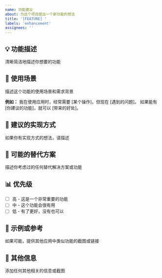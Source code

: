 ```yaml
---
name: 功能建议
about: 为这个项目提出一个新功能的想法
title: '[FEATURE] '
labels: 'enhancement'
assignees: ''
---
```


## 💡 功能描述

清晰简洁地描述你想要的功能

## 🎯 使用场景

描述这个功能的使用场景和需求背景

**例如：**
我在使用应用时，经常需要 [某个操作]，但现在 [遇到的问题]。
如果能有 [你建议的功能]，就可以 [带来的好处]。

## 🔧 建议的实现方式

如果你有实现方式的想法，请描述

## 🔀 可能的替代方案

描述你考虑过的任何替代解决方案或功能

## 📊 优先级

- [ ] 高 - 这是一个非常重要的功能
- [ ] 中 - 这个功能会很有用
- [ ] 低 - 有了更好，没有也可以

## 📸 示例或参考

如果可能，提供其他应用中类似功能的截图或链接

## 📌 其他信息

添加任何其他相关的信息或截图

